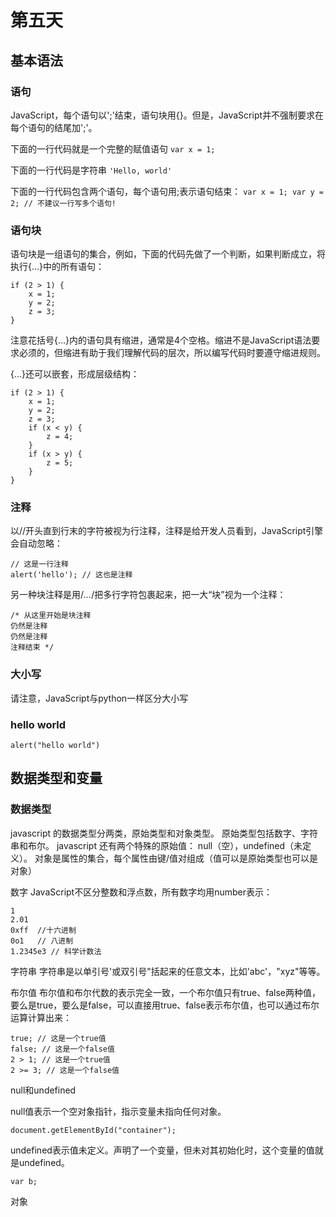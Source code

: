 # 第五天

## 基本语法

### 语句
JavaScript，每个语句以';'结束，语句块用{}。但是，JavaScript并不强制要求在每个语句的结尾加';'。

下面的一行代码就是一个完整的赋值语句
`var x = 1;`

下面的一行代码是字符串
`'Hello, world'`

下面的一行代码包含两个语句，每个语句用;表示语句结束：
`var x = 1; var y = 2; // 不建议一行写多个语句!`

### 语句块
语句块是一组语句的集合，例如，下面的代码先做了一个判断，如果判断成立，将执行{...}中的所有语句：
```
if (2 > 1) {
    x = 1;
    y = 2;
    z = 3;
}
```
注意花括号{...}内的语句具有缩进，通常是4个空格。缩进不是JavaScript语法要求必须的，但缩进有助于我们理解代码的层次，所以编写代码时要遵守缩进规则。

{...}还可以嵌套，形成层级结构：
```
if (2 > 1) {
    x = 1;
    y = 2;
    z = 3;
    if (x < y) {
        z = 4;
    }
    if (x > y) {
        z = 5;
    }
}

```

### 注释

以//开头直到行末的字符被视为行注释，注释是给开发人员看到，JavaScript引擎会自动忽略：
```
// 这是一行注释
alert('hello'); // 这也是注释
```

另一种块注释是用/*...*/把多行字符包裹起来，把一大“块”视为一个注释：
```
/* 从这里开始是块注释
仍然是注释
仍然是注释
注释结束 */
```

### 大小写
请注意，JavaScript与python一样区分大小写


### hello world

`alert("hello world")`

## 数据类型和变量

### 数据类型

javascript 的数据类型分两类，原始类型和对象类型。
原始类型包括数字、字符串和布尔。
javascript 还有两个特殊的原始值： null（空），undefined（未定义）。
对象是属性的集合，每个属性由键/值对组成（值可以是原始类型也可以是对象）

数字
JavaScript不区分整数和浮点数，所有数字均用number表示：
```
1   
2.01
0xff  //十六进制
0o1   // 八进制
1.2345e3 // 科学计数法
```

字符串
字符串是以单引号'或双引号"括起来的任意文本，比如'abc'，"xyz"等等。


布尔值
布尔值和布尔代数的表示完全一致，一个布尔值只有true、false两种值，要么是true，要么是false，可以直接用true、false表示布尔值，也可以通过布尔运算计算出来：
```
true; // 这是一个true值
false; // 这是一个false值
2 > 1; // 这是一个true值
2 >= 3; // 这是一个false值
```

null和undefined

null值表示一个空对象指针，指示变量未指向任何对象。
```
document.getElementById("container");
```


undefined表示值未定义。声明了一个变量，但未对其初始化时，这个变量的值就是undefined。
```
var b;
```

对象


